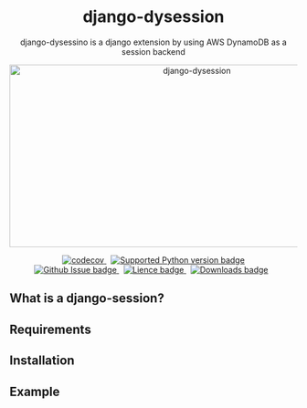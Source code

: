 <div align="center">
  <h1>django-dysession</h1>
  <p>
    django-dysessino is a django extension by using AWS DynamoDB as a session backend
  </p>
  <img src="https://socialify.git.ci/MissterHao/django-dysession/image?description=1&font=Source%20Code%20Pro&language=1&name=1&owner=1&pattern=Plus&stargazers=1&theme=Light" alt="django-dysession" width="640" height="320" />

  <p align="center" >
    <!-- First line -->
    <a href="https://codecov.io/gh/MissterHao/django-dysession" style="margin-right: 8px;">
        <img src="https://img.shields.io/codecov/c/gh/MissterHao/django-dysession?style=for-the-badge&token=M0U87NR9KI&logo=Codecov" alt="codecov" />
    </a>
    <a href="https://github.com/MissterHao/django-dysession">
      <img
        src="https://img.shields.io/pypi/pyversions/django-dysession?style=for-the-badge&logo=Python" alt="Supported Python version badge" >
    </a>
    <br>
    <!-- Second line -->
    <a href="https://github.com/MissterHao/django-dysession" style="margin-right: 8px;">
      <img
        src="https://img.shields.io/github/issues/MissterHao/django-dysession?style=for-the-badge" alt="Github Issue badge" />
    </a>
    <a href="https://github.com/MissterHao/django-dysession" style="margin-right: 8px;">
      <img
        src="https://img.shields.io/github/license/MissterHao/django-dysession?style=for-the-badge" alt="Lience badge" />
    </a>
    <a href="https://github.com/MissterHao/django-dysession" style="margin-right: 8px;">
      <img
        src="https://img.shields.io/pypi/dm/django-dysession?logo=python&style=for-the-badge" alt="Downloads badge" />
    </a>
   <br>
  </p>
</div>


## What is a django-session?

## Requirements

## Installation

## Example
